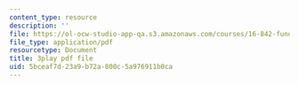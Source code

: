 ```yaml
---
content_type: resource
description: ''
file: https://ol-ocw-studio-app-qa.s3.amazonaws.com/courses/16-842-fundamentals-of-systems-engineering-fall-2015/5bceaf7d23a9b72a800c5a976911b0ca_-63JXElqPaY.pdf
file_type: application/pdf
resourcetype: Document
title: 3play pdf file
uid: 5bceaf7d-23a9-b72a-800c-5a976911b0ca
---
```

